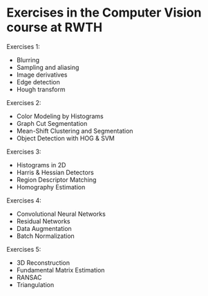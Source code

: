 # Exercises in the Computer Vision course at RWTH
Exercises 1: 
- Blurring
- Sampling and aliasing 
- Image derivatives 
- Edge detection 
- Hough transform

Exercises 2: 
- Color Modeling by Histograms
- Graph Cut Segmentation
- Mean-Shift Clustering and Segmentation
- Object Detection with HOG & SVM

Exercises 3: 
- Histograms in 2D
- Harris & Hessian Detectors
- Region Descriptor Matching
- Homography Estimation

Exercises 4: 
- Convolutional Neural Networks
- Residual Networks
- Data Augmentation
- Batch Normalization

Exercises 5: 
- 3D Reconstruction
- Fundamental Matrix Estimation
- RANSAC
- Triangulation
